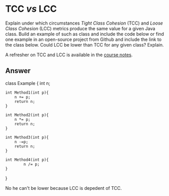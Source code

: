 # TCC *vs* LCC

Explain under which circumstances *Tight Class Cohesion* (TCC) and *Loose Class Cohesion* (LCC) metrics produce the same value for a given Java class. Build an example of such as class and include the code below or find one example in an open-source project from Github and include the link to the class below. Could LCC be lower than TCC for any given class? Explain.

A refresher on TCC and LCC is available in the [course notes](https://oscarlvp.github.io/vandv-classes/#cohesion-graph).

## Answer

class Example {
    int n;

    int Method1(int p){
        n += p;
        return n;
    }

    int Method2(int p){
        n *= p;
        return n;
    }

    int Method3(int p){
        n -=p;
        return n;
    }

    int Method4(int p){
            n /= p;
    }
}

No he can't be lower because LCC is depedent of TCC.